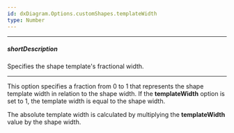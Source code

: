 ```yaml
---
id: dxDiagram.Options.customShapes.templateWidth
type: Number
---
```

---
##### shortDescription
Specifies the shape template's fractional width.

---
This option specifies a fraction from 0 to 1 that represents the shape template width in relation to the shape width. If the **templateWidth** option is set to 1, the template width is equal to the shape width.

The absolute template width is calculated by multiplying the **templateWidth** value by the shape width.